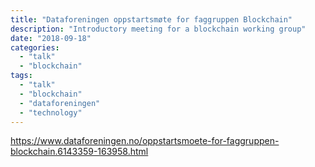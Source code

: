 ```yaml
---
title: "Dataforeningen oppstartsmøte for faggruppen Blockchain"
description: "Introductory meeting for a blockchain working group"
date: "2018-09-18"
categories:
  - "talk"
  - "blockchain"
tags:
  - "talk"
  - "blockchain"
  - "dataforeningen"
  - "technology"
---
```


https://www.dataforeningen.no/oppstartsmoete-for-faggruppen-blockchain.6143359-163958.html
